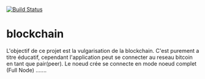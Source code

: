 [![Build Status](https://travis-ci.org/daloji/blockchain.svg?branch=master)](https://travis-ci.org/daloji/blockchain)


# blockchain

L'objectif de ce projet est la vulgarisation de la blockchain. C'est purement a titre éducatif, cependant l'application peut se connecter au reseau bitcoin en tant que pair(peer).
Le noeud crée se connecte en mode noeud complet (Full Node) .......

